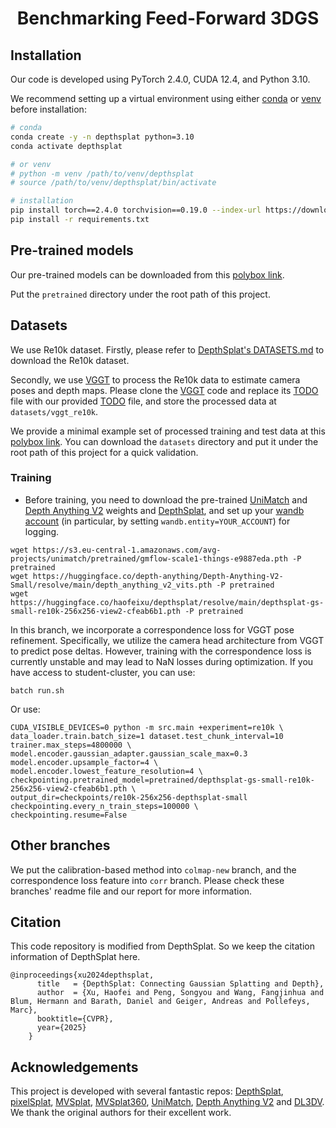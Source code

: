 <p align="center">
  <h1 align="center">Benchmarking Feed-Forward 3DGS</h1>
  <div align="center"></div>
</p>

## Installation

Our code is developed using PyTorch 2.4.0, CUDA 12.4, and Python 3.10. 

We recommend setting up a virtual environment using either [conda](https://docs.anaconda.com/miniconda/) or [venv](https://docs.python.org/3/library/venv.html) before installation:

```bash
# conda
conda create -y -n depthsplat python=3.10
conda activate depthsplat

# or venv
# python -m venv /path/to/venv/depthsplat
# source /path/to/venv/depthsplat/bin/activate

# installation
pip install torch==2.4.0 torchvision==0.19.0 --index-url https://download.pytorch.org/whl/cu124
pip install -r requirements.txt
```

## Pre-trained models

Our pre-trained models can be downloaded from this [polybox link](https://polybox.ethz.ch/index.php/s/2cCrcS2tsAf9RnW).

Put the `pretrained` directory under the root path of this project.


## Datasets

We use Re10k dataset. Firstly, please refer to [DepthSplat's DATASETS.md](https://github.com/cvg/depthsplat/blob/main/DATASETS.md) to download the Re10k dataset.

Secondly, we use [VGGT](https://github.com/facebookresearch/vggt/tree/main) to process the Re10k data to estimate camera poses and depth maps. Please clone the [VGGT](https://github.com/facebookresearch/vggt/tree/main) code and replace its [TODO]() file with our provided [TODO]() file, and store the processed data at `datasets/vggt_re10k`.

We provide a minimal example set of processed training and test data at this [polybox link](https://polybox.ethz.ch/index.php/s/2cCrcS2tsAf9RnW). You can download the `datasets` directory and put it under the root path of this project for a quick validation.

### Training

- Before training, you need to download the pre-trained [UniMatch](https://github.com/autonomousvision/unimatch) and [Depth Anything V2](https://github.com/DepthAnything/Depth-Anything-V2) weights and [DepthSplat](https://github.com/cvg/depthsplat), and set up your [wandb account](config/main.yaml) (in particular, by setting `wandb.entity=YOUR_ACCOUNT`) for logging.

```
wget https://s3.eu-central-1.amazonaws.com/avg-projects/unimatch/pretrained/gmflow-scale1-things-e9887eda.pth -P pretrained
wget https://huggingface.co/depth-anything/Depth-Anything-V2-Small/resolve/main/depth_anything_v2_vits.pth -P pretrained
wget https://huggingface.co/haofeixu/depthsplat/resolve/main/depthsplat-gs-small-re10k-256x256-view2-cfeab6b1.pth -P pretrained
```

In this branch, we incorporate a correspondence loss for VGGT pose refinement. Specifically, we utilize the camera head architecture from VGGT to predict pose deltas. However, training with the correspondence loss is currently unstable and may lead to NaN losses during optimization.
If you have access to student-cluster, you can use:
```
batch run.sh
```
Or use:
```
CUDA_VISIBLE_DEVICES=0 python -m src.main +experiment=re10k \
data_loader.train.batch_size=1 dataset.test_chunk_interval=10 trainer.max_steps=4800000 \
model.encoder.gaussian_adapter.gaussian_scale_max=0.3 model.encoder.upsample_factor=4 \
model.encoder.lowest_feature_resolution=4 \
checkpointing.pretrained_model=pretrained/depthsplat-gs-small-re10k-256x256-view2-cfeab6b1.pth \
output_dir=checkpoints/re10k-256x256-depthsplat-small checkpointing.every_n_train_steps=100000 \
checkpointing.resume=False
```

## Other branches

We put the calibration-based method into `colmap-new` branch, and the correspondence loss feature into `corr` branch. Please check these branches' readme file and our report for more information.

## Citation
This code repository is modified from DepthSplat. So we keep the citation information of DepthSplat here.

```
@inproceedings{xu2024depthsplat,
      title   = {DepthSplat: Connecting Gaussian Splatting and Depth},
      author  = {Xu, Haofei and Peng, Songyou and Wang, Fangjinhua and Blum, Hermann and Barath, Daniel and Geiger, Andreas and Pollefeys, Marc},
      booktitle={CVPR},
      year={2025}
    }
```



## Acknowledgements

This project is developed with several fantastic repos: [DepthSplat](https://github.com/cvg/depthsplat/tree/main), [pixelSplat](https://github.com/dcharatan/pixelsplat), [MVSplat](https://github.com/donydchen/mvsplat), [MVSplat360](https://github.com/donydchen/mvsplat360), [UniMatch](https://github.com/autonomousvision/unimatch), [Depth Anything V2](https://github.com/DepthAnything/Depth-Anything-V2) and [DL3DV](https://github.com/DL3DV-10K/Dataset). We thank the original authors for their excellent work.

